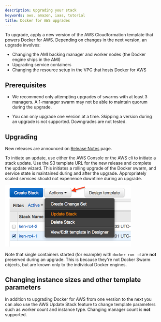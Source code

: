 ```yaml
---
description: Upgrading your stack
keywords: aws, amazon, iaas, tutorial
title: Docker for AWS upgrades
---
```


To upgrade, apply a new version of the AWS Cloudformation template that powers
Docker for AWS. Depending on changes in the next version, an upgrade involves:

 * Changing the AMI backing manager and worker nodes (the Docker engine
   ships in the AMI)
 * Upgrading service containers
 * Changing the resource setup in the VPC that hosts Docker for AWS

## Prerequisites

 * We recommend only attempting upgrades of swarms with at least 3 managers.
 A 1-manager swarm may not be able to maintain quorum during the upgrade.

 * You can only upgrade one version at a time. Skipping a version during
  an upgrade is not supported. Downgrades are not tested.

## Upgrading

New releases are announced on [Release Notes](release-notes.md) page.

To initiate an update, use either the AWS Console or the AWS cli to initiate a
stack update. Use the S3 template URL for the new release and complete the
update wizard. This initiates a rolling upgrade of the Docker swarm, and
service state is maintained during and after the upgrade. Appropriately
scaled services should not experience downtime during an upgrade.

![Upgrade in AWS console](img/cloudformation_update.png)

Note that single containers started (for example) with `docker run -d` are
**not** preserved during an upgrade. This is because they're not Docker Swarm
objects, but are known only to the individual Docker engines.

## Changing instance sizes and other template parameters

In addition to upgrading Docker for AWS from one version to the next you can
also use the AWS Update Stack feature to change template parameters such as
worker count and instance type. Changing manager count is **not** supported.
